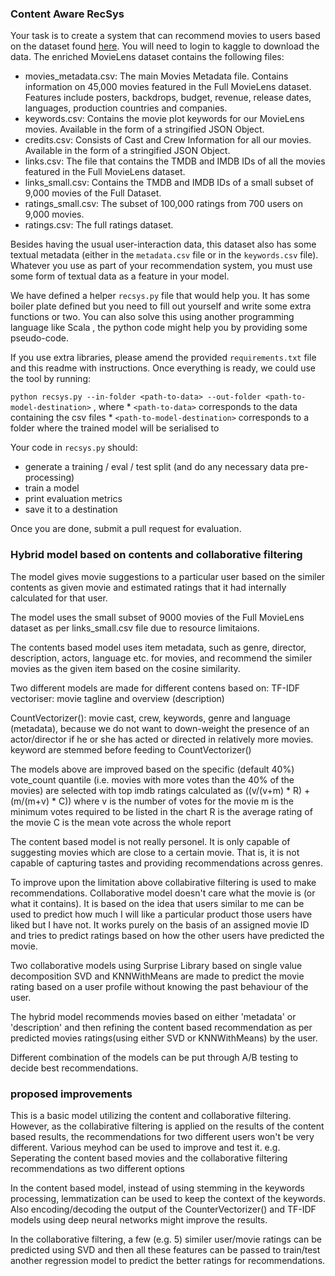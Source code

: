 ### Content Aware RecSys


Your task is to create a system that can recommend movies to users based on the dataset found [here](https://www.kaggle.com/rounakbanik/the-movies-dataset/data). You will need to login to kaggle to download the data. The enriched MovieLens dataset contains the following files:


* movies_metadata.csv: The main Movies Metadata file. Contains information on 45,000 movies featured in the Full MovieLens dataset. Features include posters, backdrops, budget, revenue, release dates, languages, production countries and companies.
* keywords.csv: Contains the movie plot keywords for our MovieLens movies. Available in the form of a stringified JSON Object.
* credits.csv: Consists of Cast and Crew Information for all our movies. Available in the form of a stringified JSON Object.
* links.csv: The file that contains the TMDB and IMDB IDs of all the movies featured in the Full MovieLens dataset.
* links_small.csv: Contains the TMDB and IMDB IDs of a small subset of 9,000 movies of the Full Dataset.
* ratings_small.csv: The subset of 100,000 ratings from 700 users on 9,000 movies.
* ratings.csv: The full ratings dataset.

Besides having the usual user-interaction data, this dataset also has some textual metadata (either in the `metadata.csv` file or in the `keywords.csv` file). Whatever you use as part of your recommendation system, you must use some form of textual data as a feature in your model.


We have defined a helper `recsys.py` file that would help you. It has some boiler plate defined but you need to fill out yourself and write some extra functions or two. You can also solve this using another programming language like Scala , the python code might help you by providing some pseudo-code.

If you use extra libraries, please amend the provided `requirements.txt` file and this readme with instructions. Once everything is ready, we could use the tool by running:

`python recsys.py --in-folder <path-to-data> --out-folder <path-to-model-destination>` , where
	* `<path-to-data>` corresponds to the data containing the csv files
	* `<path-to-model-destination>` corresponds to a folder where the trained model will be serialised to


Your code in `recsys.py` should:
* generate a training / eval / test split (and do any necessary data pre-processing)
* train a model
* print evaluation metrics
* save it to a destination

Once you are done, submit a pull request for evaluation.

### Hybrid model based on contents and collaborative filtering

The model gives movie suggestions to a particular user based on the similer contents as given movie and estimated ratings that it had internally calculated for that user.

The model uses the small subset of 9000 movies of the Full MovieLens dataset as per links_small.csv file due to resource limitaions.

The contents based model uses item metadata, such as genre, director, description, actors, language etc. for movies, and recommend the similer movies as the given item based on the cosine similarity.

Two different models are made for different contens based on:
TF-IDF vectoriser: movie tagline and overview (description)

CountVectorizer(): movie cast, crew, keywords, genre and language (metadata), because we do not want to down-weight the presence of an actor/director if he or she has acted or directed in relatively more movies. keyword are stemmed before feeding to CountVectorizer()

The models above are improved based on the specific (default 40%) vote_count quantile (i.e. movies with more votes than the 40% of the movies) are selected with top imdb ratings calculated as ((v/(v+m) * R) + (m/(m+v) * C)) where
v is the number of votes for the movie
m is the minimum votes required to be listed in the chart
R is the average rating of the movie
C is the mean vote across the whole report

The content based model is not really personel. It is only capable of suggesting movies which are close to a certain movie. That is, it is not capable of capturing tastes and providing recommendations across genres.

To improve upon the limitation above collabirative filtering is used to make recommendations. Collaborative model doesn't care what the movie is (or what it contains). It is based on the idea that users similar to me can be used to predict how much I will like a particular product those users have liked but I have not. It works purely on the basis of an assigned movie ID and tries to predict ratings based on how the other users have predicted the movie.

Two collaborative models using Surprise Library based on single value decomposition SVD and KNNWithMeans are made to predict the movie rating based on a user profile without knowing the past behaviour of the user. 

The hybrid model recommends movies based on either 'metadata' or 'description' and then refining the content based recommendation as per predicted movies ratings(using either SVD or KNNWithMeans) by the user.

Different combination of the models can be put through A/B testing to decide best recommendations.

### proposed improvements 
This is a basic model utilizing the content and collaborative filtering. However, as the collabirative filtering is applied on the results of the content based results, the recommendations for two different users won't be very different. 
Various meyhod can be used to improve and test it. e.g. 
Seperating the content based movies and the collaborative filtering recommendations as two different options

In the content based model, instead of using stemming in the keywords processing, lemmatization can be used to keep the context of the keywords. Also encoding/decoding the output of the CounterVectorizer() and TF-IDF models using deep neural networks might improve the results.

In the collaborative filtering, a few (e.g. 5) similer user/movie ratings can be predicted using SVD and then all these features can be passed to train/test another regression model to predict the better ratings for recommendations.
